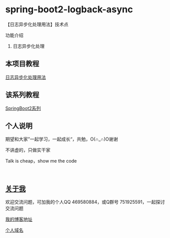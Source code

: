 # spring-boot2-logback-async

【日志异步化处理用法】技术点

功能介绍

1. 日志异步化处理

## 本项目教程

[日志异步化处理用法](https://hemin.blog.csdn.net/article/details/99637609)

## 该系列教程

[SpringBoot2系列](https://blog.csdn.net/hemin1003/column/info/40170)

## 个人说明

期望和大家”一起学习，一起成长“，共勉，O(∩_∩)O谢谢

不讲虚的，只做实干家

Talk is cheap，show me the code

<br/>


## [关于我](http://heminit.com/about/)

欢迎交流问题，可加我的个人QQ 469580884，或Q群号 751925591，一起探讨交流问题

[我的博客地址](http://blog.csdn.net/hemin1003)

[个人域名](http://heminit.com)
